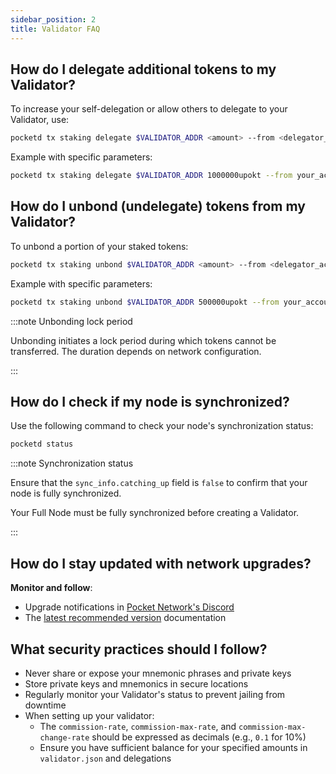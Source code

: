 ```yaml
---
sidebar_position: 2
title: Validator FAQ
---
```


## How do I delegate additional tokens to my Validator?

To increase your self-delegation or allow others to delegate to your Validator, use:

```bash
pocketd tx staking delegate $VALIDATOR_ADDR <amount> --from <delegator_account> $TX_PARAM_FLAGS $NODE_FLAGS
```

Example with specific parameters:

```bash
pocketd tx staking delegate $VALIDATOR_ADDR 1000000upokt --from your_account --chain-id=pocket-beta --gas=auto --gas-adjustment=1.5 --gas-prices=1upokt
```

## How do I unbond (undelegate) tokens from my Validator?

To unbond a portion of your staked tokens:

```bash
pocketd tx staking unbond $VALIDATOR_ADDR <amount> --from <delegator_account> $TX_PARAM_FLAGS $NODE_FLAGS
```

Example with specific parameters:

```bash
pocketd tx staking unbond $VALIDATOR_ADDR 500000upokt --from your_account --chain-id=pocket-beta --gas=auto --gas-adjustment=1.5 --gas-prices=1upokt
```

:::note Unbonding lock period

Unbonding initiates a lock period during which tokens cannot be transferred. The duration depends on network configuration.

:::

## How do I check if my node is synchronized?

Use the following command to check your node's synchronization status:

```bash
pocketd status
```

:::note Synchronization status

Ensure that the `sync_info.catching_up` field is `false` to confirm that your node is fully synchronized.

Your Full Node must be fully synchronized before creating a Validator.

:::

## How do I stay updated with network upgrades?

**Monitor and follow**:

- Upgrade notifications in [Pocket Network's Discord](https://discord.com/invite/pocket-network)
- The [latest recommended version](../upgrades/1_upgrade_list.md) documentation

## What security practices should I follow?

- Never share or expose your mnemonic phrases and private keys
- Store private keys and mnemonics in secure locations
- Regularly monitor your Validator's status to prevent jailing from downtime
- When setting up your validator:
  - The `commission-rate`, `commission-max-rate`, and `commission-max-change-rate` should be expressed as decimals (e.g., `0.1` for 10%)
  - Ensure you have sufficient balance for your specified amounts in `validator.json` and delegations
